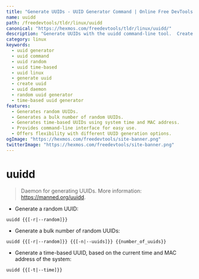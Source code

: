```yaml
---
title: "Generate UUIDs - UUID Generator Command | Online Free DevTools by Hexmos"
name: uuidd
path: /freedevtools/tldr/linux/uuidd
canonical: "https://hexmos.com/freedevtools/tldr/linux/uuidd/"
description: "Generate UUIDs with the uuidd command-line tool.  Create random or time-based UUIDs easily and efficiently. Free online tool, no registration required."
category: linux
keywords:
  - uuid generator
  - uuid command
  - uuid random
  - uuid time-based
  - uuid linux
  - generate uuid
  - create uuid
  - uuid daemon
  - random uuid generator
  - time-based uuid generator
features:
  - Generates random UUIDs.
  - Generates a bulk number of random UUIDs.
  - Generates time-based UUIDs using system time and MAC address.
  - Provides command-line interface for easy use.
  - Offers flexibility with different UUID generation options.
ogImage: "https://hexmos.com/freedevtools/site-banner.png"
twitterImage: "https://hexmos.com/freedevtools/site-banner.png"
---
```


# uuidd

> Daemon for generating UUIDs.
> More information: <https://manned.org/uuidd>.

- Generate a random UUID:

`uuidd {{[-r|--random]}}`

- Generate a bulk number of random UUIDs:

`uuidd {{[-r|--random]}} {{[-n|--uuids]}} {{number_of_uuids}}`

- Generate a time-based UUID, based on the current time and MAC address of the system:

`uuidd {{[-t|--time]}}`
